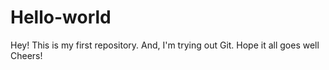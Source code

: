 # Hello-world
Hey!
This is my first repository. And, I'm trying out Git.
Hope it all goes well
Cheers!
